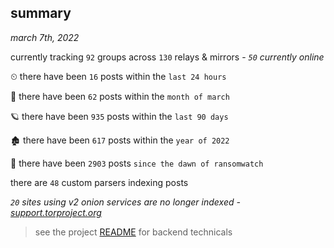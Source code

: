 
## summary
_march 7th, 2022_

currently tracking `92` groups across `130` relays & mirrors - _`50` currently online_

⏲ there have been `16` posts within the `last 24 hours`

🦈 there have been `62` posts within the `month of march`

🪐 there have been `935` posts within the `last 90 days`

🏚 there have been `617` posts within the `year of 2022`

🦕 there have been `2903` posts `since the dawn of ransomwatch`

there are `48` custom parsers indexing posts

_`20` sites using v2 onion services are no longer indexed - [support.torproject.org](https://support.torproject.org/onionservices/v2-deprecation/)_

> see the project [README](https://github.com/thetanz/ransomwatch#ransomwatch--) for backend technicals
